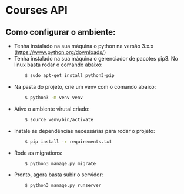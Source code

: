 # Courses API

## Como configurar o ambiente:

- Tenha instalado na sua máquina o python na versão 3.x.x (https://www.python.org/downloads/)
- Tenha instalado na sua máquina o gerenciador de pacotes pip3. No linux basta rodar o comando abaixo:
    ```bash
        $ sudo apt-get install python3-pip
    ```
- Na pasta do projeto, crie um venv com o comando abaixo:
    ```bash
        $ python3 -m venv venv
    ```
- Ative o ambiente virutal criado:
    ```bash
        $ source venv/bin/activate 
    ```
- Instale as dependências necessárias para rodar o projeto:
    ```bash
        $ pip install -r requirements.txt
    ```
- Rode as migrations:
    ```bash
        $ python3 manage.py migrate
    ```
- Pronto, agora basta subir o servidor:
    ```bash
        $ python3 manage.py runserver
    ```

